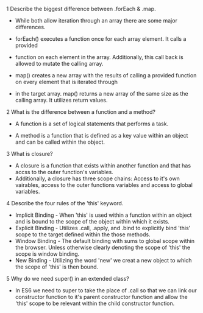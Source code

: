 1 Describe the biggest difference between .forEach & .map.

+ While both allow iteration through an array there are some major differences. 

+ forEach() executes a function once for each array element. It calls a provided
+ function on each element in the array. Additionally, this call back is allowed to mutate the calling array.

+ map() creates a new array with the results of calling a provided function on every element that is iterated through
+ in the target array. map() returns a new array of the same size as the calling array. It utilizes return values.

2 What is the difference between a function and a method?

+ A function is a set of logical statements that performs a task. 

+ A method is a function that is defined as a key value within an object and can be called within the object.

3 What is closure?

+ A closure is a function that exists within another function and that has accss to the outer function's variables. 
+ Additionally, a closure has three scope chains: Access to it's own vairables, access to the outer functions variables and access to global variables.


4 Describe the four rules of the 'this' keyword.

+ Implicit Binding - When 'this' is used within a function within an object and is bound to the scope of the object within which it exists.
+ Explicit Binding - Utilizes .call, .apply, and .bind to explicitly bind 'this' scope to the target defined within the those methods.
+ Window Binding - The default binding with sums to global scope within the browser. Unless otherwise clearly denoting the scope of 'this' the scope is window binding.
+ New Binding - Utilizing the word 'new' we creat a new object to which the scope of 'this' is then bound.

5 Why do we need super() in an extended class?

+ In ES6 we need to super to take the place of .call so that we can link our constructor function to it's parent constructor function and allow the 'this' scope to be relevant within the child constructor function.
